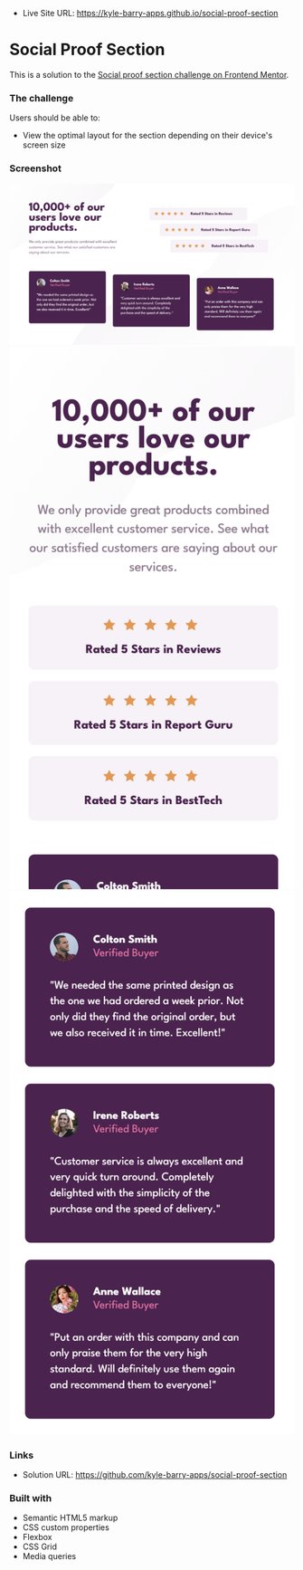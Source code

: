 - Live Site URL: https://kyle-barry-apps.github.io/social-proof-section

# Social Proof Section

This is a solution to the [Social proof section challenge on Frontend Mentor](https://www.frontendmentor.io/challenges/social-proof-section-6e0qTv_bA).

### The challenge

Users should be able to:

- View the optimal layout for the section depending on their device's screen size

### Screenshot

![](./screenshots/Screen%20Shot%202022-08-25%20at%203.05.47%20PM.png)
![](./screenshots/Screen%20Shot%202022-08-25%20at%203.06.17%20PM.png)
![](./screenshots/Screen%20Shot%202022-08-25%20at%203.06.24%20PM.png)

### Links

- Solution URL: https://github.com/kyle-barry-apps/social-proof-section

### Built with

- Semantic HTML5 markup
- CSS custom properties
- Flexbox
- CSS Grid
- Media queries
